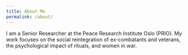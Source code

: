 ```yaml
---
title: About Me
permalink: /about/
---
```


I am a Senior Researcher at the Peace Research Institute Oslo (PRIO). My work focuses on the social reintegration of ex-combatants and veterans, the psychological impact of rituals, and women in war.

